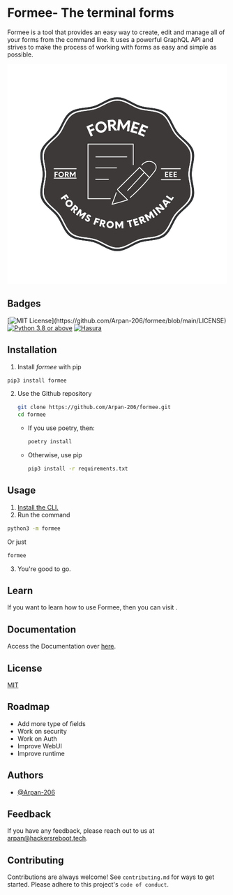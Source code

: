 
# Formee- The terminal forms

Formee is a tool that provides an easy way to create, edit and manage all of your forms from the command line. It uses a powerful GraphQL API and strives to make the process of working with forms as easy and simple as possible.

![Formee Logo](docs/docs_assets/images/logo.svg)


## Badges

[![MIT License](https://img.shields.io/apm/l/atomic-design-ui.svg?)](https://github.com/Arpan-206/formee/blob/main/LICENSE)
[![Python 3.8 or above](https://img.shields.io/badge/python-%5E3.8-blue)](https://python.org/)
[![Hasura](https://img.shields.io/badge/Built%20With-Hasura-yellowgreen)](https://hasura.io)


## Installation

1. Install *formee* with pip

```bash
pip3 install formee
```

2. Use the Github repository

    ```bash
    git clone https://github.com/Arpan-206/formee.git
    cd formee
    ```

    - If you use poetry, then:
        ```bash
        poetry install
        ```
    - Otherwise, use pip
        ```bash
        pip3 install -r requirements.txt
        ```

## Usage

1. [Install the CLI.](#Installation)
2. Run the command
```bash
python3 -m formee
```
Or just
```bash
formee
```
3. You're good to go.

## Learn
If you want to learn how to use Formee, then you can visit []().
## Documentation
Access the Documentation over 
[here](https://docs.formee.hackersreboot.tech/).


## License

[MIT](https://github.com/Arpan-206/formee/blob/main/LICENSE)



## Roadmap

- Add more type of fields
- Work on security
- Work on Auth
- Improve WebUI
- Improve runtime


## Authors
- [@Arpan-206](https://github.com/Arpan-206)


## Feedback
If you have any feedback, please reach out to us at arpan@hackersreboot.tech.


## Contributing
Contributions are always welcome!
See `contributing.md` for ways to get started.
Please adhere to this project's `code of conduct`.